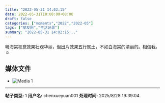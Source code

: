```yaml
---
title: "2022-05-31 14:02:15"
date: 2022-05-31T10:00:00+08:00
draft: false
categories: ["moments","2022","2022-05"]
tags: ["朋友圈","生活记录"]
summary: "2022-05-31 14:02:15..."
---
```


粉海棠视觉效果壮观华丽，但出片效果五行属土，不如白海棠的清丽的。相信我。☺️

## 媒体文件

- ![Media 1](/Moments/photos/2022-05-31/202205311402150.jpg)

---

**帖子类型:** 1
**用户名:** chenxueyuan001
**处理时间:** 2025/8/28 19:39:04